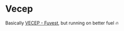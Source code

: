 # Vecep
Basically [VECEP - Fuvest](https://github.com/vecep/vecep-fuvest/blob/main/README.md), but running on better fuel 🔥 
